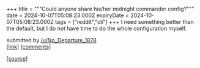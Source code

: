 +++
title = """Could anyone share his/her midnight commander config?"""
date = 2024-10-07T05:08:23.000Z
expiryDate = 2024-10-07T05:08:23.000Z
tags = ["reddit","cli"]
+++
I need something better than the default, but I do not have time to do the whole configuration myself.

submitted by [/u/No\_Departure\_1878](https://www.reddit.com/user/No_Departure_1878)  
[\[link\]](https://www.reddit.com/r/commandline/comments/1fy03nf/could_anyone_share_hisher_midnight_commander/) [\[comments\]](https://www.reddit.com/r/commandline/comments/1fy03nf/could_anyone_share_hisher_midnight_commander/)

[[source]](https://www.reddit.com/r/commandline/comments/1fy03nf/could_anyone_share_hisher_midnight_commander/)
